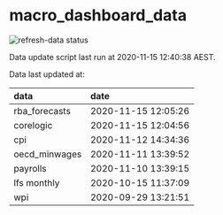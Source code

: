 
<!-- README.md is generated from README.Rmd. Please edit that file -->

# macro\_dashboard\_data

<!-- badges: start -->

![refresh-data
status](https://github.com/MattCowgill/macro_dashboard_data/workflows/refresh-data/badge.svg)

<!-- badges: end -->

Data update script last run at 2020-11-15 12:40:38 AEST.

Data last updated at:

| data           | date                |
| :------------- | :------------------ |
| rba\_forecasts | 2020-11-15 12:05:26 |
| corelogic      | 2020-11-15 12:04:56 |
| cpi            | 2020-11-12 14:34:36 |
| oecd\_minwages | 2020-11-11 13:39:52 |
| payrolls       | 2020-11-10 13:39:15 |
| lfs monthly    | 2020-10-15 11:37:09 |
| wpi            | 2020-09-29 13:21:51 |
